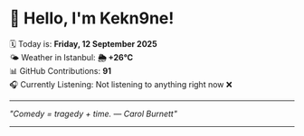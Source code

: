 # 👋 Hello, I'm Kekn9ne!

🗓️ Today is: **Friday, 12 September 2025**  
🌤️ Weather in Istanbul: **🌦   +26°C**  
📊 GitHub Contributions: **91**  
🎧 Currently Listening: Not listening to anything right now ❌

---

_"Comedy = tragedy + time. — *Carol Burnett*"_

---
